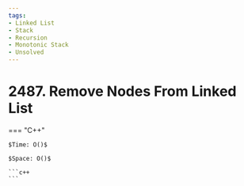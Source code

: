 ```yaml
---
tags:
- Linked List
- Stack
- Recursion
- Monotonic Stack
- Unsolved
---
```



# 2487. Remove Nodes From Linked List

=== "C++"

    $Time: O()$

    $Space: O()$

    ```c++
    ```